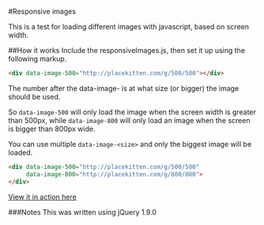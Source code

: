 #Responsive images

This is a test for loading different images with javascript, based on screen width.

##How it works
Include the responsiveImages.js, then set it up using the following markup.  

```html
<div data-image-500="http://placekitten.com/g/500/500"></div>
```

The number after the data-image- is at what size (or bigger) the image should be used.

So `data-image-500` will only load the image when the screen width is greater than 500px, while `data-image-800` will only load an 
image when the screen is bigger than 800px wide.

You can use multiple `data-image-<size>` and only the biggest image will be loaded.

```html
<div data-image-500="http://placekitten.com/g/500/500"  
     data-image-800="http://placekitten.com/g/800/800">
</div>
```

[View it in action here](http://martinblackburn.github.com/responsive-images/)

###Notes
This was written using jQuery 1.9.0